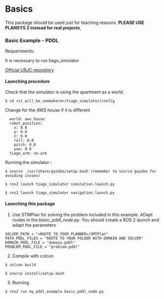 # Basics


This package should be used just for teaching reasons. **PLEASE USE PLANSYS 2 instead for real projects**,  


### Basic Example - PDDL 

Requeriments:

It is necessary to run tiago_simulator

[Official URJC repository](https://github.com/jmguerreroh/tiago_simulator)


#### Launching procedure

 Check that the simulator is using the apartment as a world. 

``$ cd <it_will_be_somewhere>/tiago_simulator/config``

Change for the AWS house if it is different

```tiago_simulator:
  world: aws_house
  robot_position:
    x: 0.0
    y: 0.0
    z: 0.0
    roll: 0.0
    pitch: 0.0
    yaw: 0.0
  tiago_arm: no-arm
```


Running the simulator :

```
$ source  /usr/share/gazebo/setup.bash (remember to source gazebo for avoiding issues)

$ ros2 launch tiago_simulator simulation.launch.py

$ ros2 launch tiago_simulator navigation.launch.py
```


#### Launching this package

1. Use STMPlan for solving the problem included in this example. ADapt routes in the *basic_pddl_node.py*. You should create a ROS 2 launch and adapt the parameters

```
SOLVER_PATH = "<ROUTE_TO_YOUR_PLANNER>/SMTPlan"
PATH_PDDL_FILES = "ROUTE TO YOUR FOLDER WITH DOMAIN AND SOLVER"
DOMAIN_PDDL_FILE = "domain.pddl"
PROBLEM_PDDL_FILE = "problem.pddl"
``` 
2. Compile with colcon

```
$ colcon build

$ source install/setup.bash
```


3. Running 

```
$ ros2 run my_pddl_example basic_pddl_node.py
